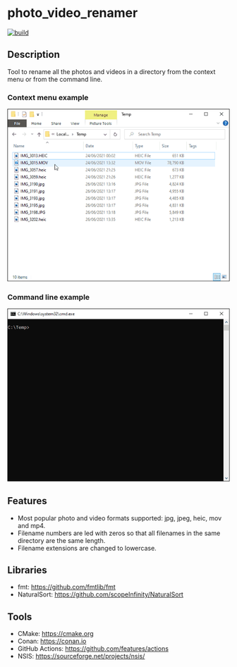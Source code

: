 # photo_video_renamer
[![build](https://github.com/antonioborondo/photo_video_renamer/actions/workflows/build.yml/badge.svg)](https://github.com/antonioborondo/photo_video_renamer/actions/workflows/build.yml)

## Description
Tool to rename all the photos and videos in a directory from the context menu or from the command line.

### Context menu example
![Screenshot](context_menu_example.gif?raw=true)

### Command line example
![Screenshot](command_line_example.gif?raw=true)


## Features
- Most popular photo and video formats supported: jpg, jpeg, heic, mov and mp4.
- Filename numbers are led with zeros so that all filenames in the same directory are the same length.
- Filename extensions are changed to lowercase.

## Libraries
- fmt: https://github.com/fmtlib/fmt
- NaturalSort: https://github.com/scopeInfinity/NaturalSort

## Tools
- CMake: https://cmake.org
- Conan: https://conan.io
- GitHub Actions: https://github.com/features/actions
- NSIS: https://sourceforge.net/projects/nsis/
